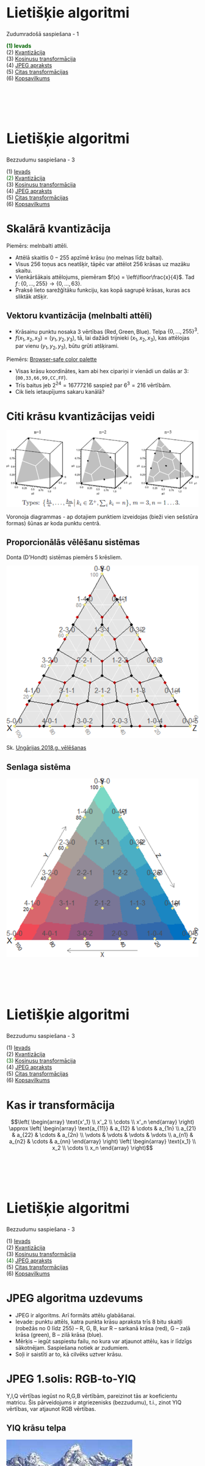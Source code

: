 # &nbsp;

<hgroup>

<h1 style="font-size:28pt">Lietišķie algoritmi</h1>

<blue>Zudumradošā saspiešana - 1</blue>

</hgroup><hgroup>

<span style="color:darkgreen">**(1) Ievads**</span>  
<span>(2) [Kvantizācija](#section-1)</span>  
<span>(3) [Kosinusu transformācija](#section-2)</span>  
<span>(4) [JPEG apraksts](#section-3)</span>  
<span>(5) [Citas transformācijas](#section-4)</span>  
<span>(6) [Kopsavilkums](#section-5)</span>

</hgroup>





# &nbsp;

<hgroup>

<h1 style="font-size:28pt">Lietišķie algoritmi</h1>

<blue>Bezzudumu saspiešana - 3</blue>

</hgroup><hgroup>

<span>(1) [Ievads](#section)</span>  
<span style="color:darkgreen">(2) [Kvantizācija](#section-1)</span>  
<span>(3) [Kosinusu transformācija](#section-2)</span>  
<span>(4) [JPEG apraksts](#section-3)</span>  
<span>(5) [Citas transformācijas](#section-4)</span>  
<span>(6) [Kopsavilkums](#section-5)</span>

</hgroup>


# <lo-theory/> Skalārā kvantizācija 

Piemērs: melnbalti attēli.

* Attēlā skaitlis $0-255$ apzı̄mē krāsu (no melnas līdz baltai).
* Visus $256$ toņus acs neatšķir, tāpēc var attēlot $256$ krāsas uz mazāku skaitu.
* Vienkāršākais attēlojums, piemēram
$f(x) = \left\lfloor\frac{x}{4}$. Tad $f\,:\,\{0,\ldots,255\} \rightarrow \{0,\ldots,63\}$. 
* Praksē lieto sarežǧı̄tāku funkciju, kas kopā sagrupē krāsas, kuras acs sliktāk atšķir.

## <lo-theory/> Vektoru kvantizācija (melnbalti attēli)

* Krāsainu punktu nosaka $3$ vērtı̄bas $(\text{Red}, \text{Green}, \text{Blue})$. Telpa $\{ 0,\ldots,255\}^3$.
* $f(x_1, x_2, x_3 ) = (y_1,y_2,y_3)$, tā, lai dažādi trijnieki 
$(x_1, x_2, x_3)$, kas attēlojas par vienu $(y_1,y_2,y_3)$, būtu grūti atšķirami.

Piemērs: [Browser-safe color palette](https://whatis.techtarget.com/definition/216-color-browser-safe-palette)

* Visas krāsu koordinātes, kam abi hex cipariņi ir vienādi un dalās ar $3$: 
(`00,33,66,99,CC,FF`). 
* Trīs baitus jeb $2^{24} = 16777216$ saspiež par $6^3 = 216$
vērtībām. 
* Cik liels ietaupījums sakaru kanālā?


# <lo-summary/> Citi krāsu kvantizācijas veidi

![Quantization illustration](quantization-illustration.png)

Voronoja diagrammas - ap dotajiem punktiem izveidojas (bieži vien sešstūra formas)
šūnas ar koda punktu centrā.


## <lo-yellow/> Proporcionālās vēlēšanu sistēmas

Donta (D'Hondt) sistēmas piemērs $5$ krēsliem.

![Hondt method](hondt-allocation.png)

Sk. [Ungārijas 2018.g. vēlēšanas](https://en.wikipedia.org/wiki/2018_Hungarian_parliamentary_election)

## <lo-yellow/> Senlaga sistēma

![Sainte Lague method](sainte-lague.png)






# &nbsp;

<hgroup>

<h1 style="font-size:28pt">Lietišķie algoritmi</h1>

<blue>Bezzudumu saspiešana - 3</blue>

</hgroup><hgroup>

<span>(1) [Ievads](#section)</span>  
<span>(2) [Kvantizācija](#section-1)</span>  
<span style="color:darkgreen">(3) [Kosinusu transformācija](#section-2)</span>  
<span>(4) [JPEG apraksts](#section-3)</span>  
<span>(5) [Citas transformācijas](#section-4)</span>  
<span>(6) [Kopsavilkums](#section-5)</span>

</hgroup>


# <lo-theory/> Kas ir transformācija

$$\left( \begin{array} \text{x'_1} \\ x'_2 \\ \cdots \\ x'_n \end{array} \right)
\approx
\left( \begin{array}
\text{a_{11}} &  a_{12} & \cdots & a_{1n} \\
a_{21} & a_{22} & \cdots & a_{2n} \\
\vdots & \vdots & \vdots & \vdots \\
a_{n1} & a_{n2} & \cdots & a_{nn} 
\end{array} \right)
\left( \begin{array} \text{x_1} \\ x_2 \\ \cdots \\ x_n \end{array} \right)$$




# &nbsp;

<hgroup>

<h1 style="font-size:28pt">Lietišķie algoritmi</h1>

<blue>Bezzudumu saspiešana - 3</blue>

</hgroup><hgroup>

<span>(1) [Ievads](#section)</span>  
<span>(2) [Kvantizācija](#section-1)</span>  
<span>(3) [Kosinusu transformācija](#section-2)</span>  
<span style="color:darkgreen">(4) [JPEG apraksts](#section-3)</span>  
<span>(5) [Citas transformācijas](#section-4)</span>  
<span>(6) [Kopsavilkums](#section-5)</span>

</hgroup>






# <lo-theory/> JPEG algoritma uzdevums

* JPEG ir algoritms. Arī formāts attēlu glabāšanai.
* Ievade:  punktu attēls, katra punkta krāsu apraksta 
trīs $8$ bitu skaitļi (robežās no $0$ līdz $255$) – 
R, G, B, kur R – sarkanā krāsa (red), 
G – zaļā krāsa (green), B – zilā krāsa (blue).
* Mērķis – iegūt saspiestu failu, no kura var atjaunot attēlu, 
kas ir līdzīgs sākotnējam. Saspiešana notiek ar zudumiem.
* Soļi ir saistīti ar to, kā cilvēks uztver krāsu.

# <lo-theory/> JPEG 1.solis: RGB-to-YIQ

Y,I,Q vērtības iegūst no R,G,B vērtībām, pareizinot tās ar koeficientu matricu. 
Šis pārveidojums ir atgriezenisks (bezzudumu), t.i., zinot YIQ 
vērtības, var atjaunot RGB vērtības.


## <lo-summary/> YIQ krāsu telpa

<hgroup>

![YIQ1](picture-YIQ_components1.jpg)

</hgroup>
<hgroup>

![YIQ2](picture-YIQ_components2.jpg)

</hgroup>


## <lo-summary/> Kas ir YIQ?

<hgroup width="60%">

![YIQ - IQ plakne](YIQ_IQ_plane.svg.png)

</hgroup>
<hgroup width="40%">

* "Y" - Luma informācija (melnbaltās televīzijas attēliem)
* "I" - *in-phase*, "Q" - *quadrature* (NTSC - analogās krāsu televīzijas žargons)

Redze precīzāk uztver "I" (pāreju no oranžā uz zilo) nevis
"Q" (pāreju no zaļā uz violeto) - tāpēc Q var vairāk saspiest.

</hgroup>



## <lo-summary/> Pārveido YIQ koordinātēs

$$\left( \begin{array} \text{Y} \\ I \\ Q \end{array} \right)
\approx
\left( \begin{array}
\text{0.299} &  0.587 &  0.114 \\
0.5959 & -0.2746 & -0.3213 \\
0.2115 & -0.5227 &  0.3112
\end{array} \right)
\left( \begin{array} \text{R} \\ G \\ B \end{array} \right)$$


**Pārveido atpakaļ uz RGB:**


$$\left( \begin{array} \text{R} \\ G \\ B \end{array} \right)
\approx
\left( \begin{array}
\text{1} &  0.956 &  0.619 \\
1 & -0.272 & -0.647 \\
1 & -1.106 &  1.703
\end{array} \right)
\left( \begin{array} \text{Y} \\ I \\ Q \end{array} \right)$$


# <lo-theory/> JPEG 2.solis

<hgroup>

![Skipping grid](sparser-grid.png)

</hgroup>
<hgroup>

Patur visas "Y" vērtības (melnbalto/gaišuma komponenti), 
taču katrā virzienā atstāj tikai katru otro "I" un "Q" vērtību 
(datu punktu skaits samazinās $4$ reizes). 
Redze pārmaiņas gaišumā uztver daudz labāk nekā pārmaiņas nokrāsā.

</hgroup>

# <lo-theory/> JPEG 3.solis


YIQ vērtības sadala $8 \times 8$ blokos. Tā kā tika atstāta tikai katra 
otrā "I" un "Q" vērtība, tad šo bloku izmērs sākotnējā attēlā ir 
$16 \times 16$. Katrs bloks tiek apstrādāts atsevišķi.


# <lo-theory/> JPEG 4.solis


Katram  blokam pielieto diskrēto kosinusu transformāciju - turklāt divas reizes.

![DCT](dct-formulae.png)

Vispirms diskrēto kosinusu transformāciju pielieto katrai matricas  kolonnai, 
domās sadalot matricu astoņās mazākās matricās (pa vienai kolonnai katrā).

Pēc tam to pašu izdara katrai iegūtās matricas rindai.





# <lo-theory/> JPEG 5.solis

Elementu $x''_{ij}$ noapaļojam līdz precizitātei $a_{ij}$ (dala 
ar $a_{ij}$ un apaļo uz leju ar $\lfloor x \rfloor$). 
Elementu atšķirības, kas ir mazākas par $a_{ij}$, ir nebūtiskas. 
Galvenā viltība ir tā, ka skaitļi  atšķiras dažādiem matricas elementiem. 
Tās komponentes, kuras acs uztver vājāk, tiek noapaļotas ar 
zemāku precizitāti. Mazākā vērtība $a_{13} = 10$, lielākā – $a_{65} = 121$.


# <lo-theory/> JPEG 6.solis

* Visu $8 \times 8$ matricu kreisos augšējos elementus saliek 
kopīgā virknē. Šādi tiks iegūtas trīs virknes – 
katrai no trim krāsu telpas YIQ komponentēm. 

* Raksta starpības $a_1, a_2-a_1, a_3 - a_2,\ldots$. 


# <lo-theory/> JPEG 7.solis

Iegūtajai starpību virknei lieto 
Hofmana vai aritmētisko kodēšanu.



# &nbsp;

<hgroup>

<h1 style="font-size:28pt">Lietišķie algoritmi</h1>

<blue>Bezzudumu saspiešana - 3</blue>

</hgroup><hgroup>

<span>(1) [Ievads](#section)</span>  
<span>(2) [Kvantizācija](#section-1)</span>  
<span>(3) [Kosinusu transformācija](#section-2)</span>  
<span>(4) [JPEG apraksts](#section-3)</span>  
<span style="color:darkgreen">(5) [Citas transformācijas](#section-4)</span>  
<span>(6) [Kopsavilkums](#section-5)</span>

</hgroup>





# &nbsp;

<hgroup>

<h1 style="font-size:28pt">Lietišķie algoritmi</h1>

<blue>Bezzudumu saspiešana - 3</blue>

</hgroup><hgroup>

<span>(1) [Ievads](#section)</span>  
<span>(2) [Kvantizācija](#section-1)</span>  
<span>(3) [Kosinusu transformācija](#section-2)</span>  
<span>(4) [JPEG apraksts](#section-3)</span>  
<span>(5) [Citas transformācijas](#section-4)</span>  
<span style="color:darkgreen">(6) [Kopsavilkums](#section-5)</span>

</hgroup>






